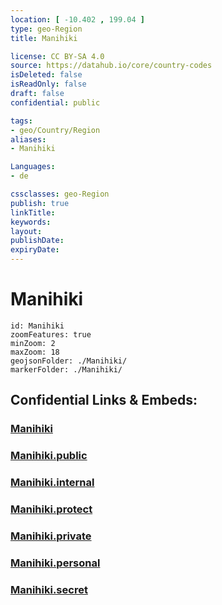 ```yaml
---
location: [ -10.402 , 199.04 ] 
type: geo-Region
title: Manihiki

license: CC BY-SA 4.0
source: https://datahub.io/core/country-codes
isDeleted: false
isReadOnly: false
draft: false
confidential: public

tags:
- geo/Country/Region
aliases:
- Manihiki

Languages:
- de

cssclasses: geo-Region
publish: true
linkTitle: 
keywords: 
layout: 
publishDate: 
expiryDate: 
---
```


# Manihiki

```leaflet
id: Manihiki
zoomFeatures: true 
minZoom: 2 
maxZoom: 18
geojsonFolder: ./Manihiki/
markerFolder: ./Manihiki/
```


## Confidential Links & Embeds: 

### [Manihiki](/_Standards/Earth/Continent/Oceania/Polynesia/Cook~Islands/Cook~Island-councils/Manihiki.md) 

### [Manihiki.public](/_public/Earth/Continent/Oceania/Polynesia/Cook~Islands/Cook~Island-councils/Manihiki.public.md) 

### [Manihiki.internal](/_internal/Earth/Continent/Oceania/Polynesia/Cook~Islands/Cook~Island-councils/Manihiki.internal.md) 

### [Manihiki.protect](/_protect/Earth/Continent/Oceania/Polynesia/Cook~Islands/Cook~Island-councils/Manihiki.protect.md) 

### [Manihiki.private](/_private/Earth/Continent/Oceania/Polynesia/Cook~Islands/Cook~Island-councils/Manihiki.private.md) 

### [Manihiki.personal](/_personal/Earth/Continent/Oceania/Polynesia/Cook~Islands/Cook~Island-councils/Manihiki.personal.md) 

### [Manihiki.secret](/_secret/Earth/Continent/Oceania/Polynesia/Cook~Islands/Cook~Island-councils/Manihiki.secret.md)

